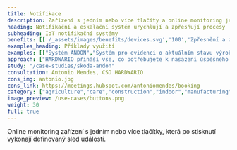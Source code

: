 ```yaml
---
title: Notifikace
description: Zařízení s jedním nebo více tlačíty a online monitoring jejich stisknutí. Řešení rychlých notifikací vhodné pro náročné venkovní projekty, průmysl i zdravotní péči.
heading: Notifikační a eskalační systém urychlují a zpřesňují procesy
subheading: IoT notifikační systémy
benefits: [['/_assets/images/benefits/devices.svg','100','Zpřesnění a zrychlení','Předprogramovaným tlačítkem je informace předána okamžitě v&nbsp;očekávané kvalitě.'],['/_assets/images/benefits/implementation.svg','100','Časová evidence záznamu','Evidujte čas vzniku události, kontrolujte proces jejího řešení a nastavte parametry eskalace.'],['/_assets/images/benefits/notification.svg','50','Variabilita notifikací','Notifikace je možné odesílat nativně, pomocí whatsapp nebo například Microsoft Teams.']]
examples_heading: Příklady využití
examples: [["Systém ANDON","Systém pro evidenci o aktuálním stavu výroby na pracovišti."],["Přivolání obsluhy","Systém umožňující aktuomaticky zavolat pracovníka údržby, nebo nahlásit poruchu."],["Nouzové tlačítko","Systém okamžitého zavolání pomoci, například pro seniory nebo pacienty."],["Evidence požadavku/úkonu","Záznam o proběhnutém kroku procesu nebo potřebě naskladnění materiálu."]]
approach: ["HARDWARIO přináší vše, co potřebujete k nasazení úspěšného projektu IoT notifikačních systémů - od zařízení po cloudové prostředí a API.","Naše nabídka produktů a služeb zahrnuje IoT zařízení a senzory, jednoduše připojitelné odkukoliv k internetu prostřednictvím LPWAN sítí, konektivitu, cloudové prostředí pro správu zařízení a&nbsp;API pro integraci s dalšími systémy."]
study: "/case-studies/skoda-andon"
consultation: Antonio Mendes, CSO HARDWARIO
cons_img: antonio.jpg
cons_link: https://meetings.hubspot.com/antoniomendes/booking
category: ["agriculture","care","construction","indoor","manufacturing","retail"]
image_preview: /use-cases/buttons.png
weight: 30
full: true
---
```


Online monitoring zařízení s jedním nebo více tlačítky, která po stisknutí vykonají definovaný sled událostí.

